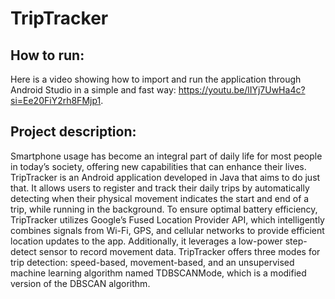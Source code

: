 # TripTracker

## How to run:
Here is a video showing how to import and run the application through Android Studio in a simple and fast way:
https://youtu.be/lIYj7UwHa4c?si=Ee20FiY2rh8FMjp1.

## Project description:
Smartphone usage has become an integral part of daily life for most people
in today’s society, offering new capabilities that can enhance their lives.
TripTracker is an Android application developed in Java that aims to do
just that. It allows users to register and track their daily trips by automatically
detecting when their physical movement indicates the start and end
of a trip, while running in the background.
To ensure optimal battery efficiency, TripTracker utilizes Google’s Fused
Location Provider API, which intelligently combines signals from Wi-Fi,
GPS, and cellular networks to provide efficient location updates to the app.
Additionally, it leverages a low-power step-detect sensor to record movement
data.
TripTracker offers three modes for trip detection: speed-based,
movement-based, and an unsupervised machine learning algorithm
named TDBSCANMode, which is a modified version of the DBSCAN algorithm.
